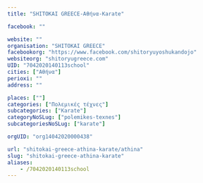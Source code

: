 ```yaml
---
title: "SHITOKAI GREECE-Αθήνα-Karate"

facebook: ""

website: ""
organisation: "SHITOKAI GREECE"
facebookorg: "https://www.facebook.com/shitoryuyoshukandojo"
websiteorg: "shitoryugreece.com"
UID: "7042020140113school"
cities: ["Αθήνα"]
perioxi: ""
address: ""

places: [""]
categories: ["Πολεμικές τέχνες"]
subcategories: ["Karate"]
categoryNoSLug: ["polemikes-texnes"]
subcategoriesNoSLug: ["karate"]

orgUID: "org14042020000438"

url: "shitokai-greece-athina-karate/athina"
slug: "shitokai-greece-athina-karate"
aliases:
    - /7042020140113school
---
```





